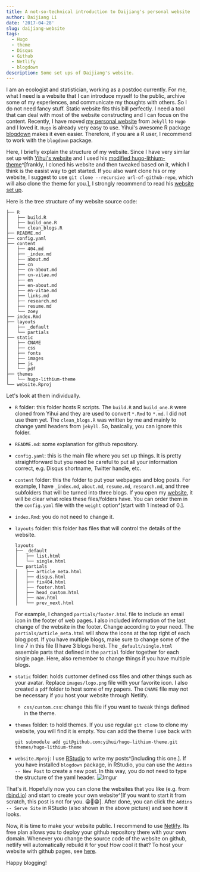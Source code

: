 ```yaml
---
title: A not-so-technical introduction to Daijiang's personal website
author: Daijiang Li
date: '2017-04-28'
slug: daijiang-website
tags:
  - Hugo
  - theme
  - Disqus
  - Github
  - Netlify
  - blogdown
description: Some set ups of Daijiang's website.
---
```


I am an ecologist and statistician, working as a postdoc currently. For me, what I need is a website that I can introduce myself to the public, archive some of my experiences, and communicate my thoughts with others. So I do not need fancy stuff. Static website fits this bill perfectly. I need a tool that can deal with most of the website constructing and I can focus on the content. Recently, I have moved [my personal website](https://github.com/rbind/daijiang) from `Jekyll` to `Hugo` and I loved it. `Hugo` is already very easy to use. Yihui's awesome R package [blogdown](https://github.com/rstudio/blogdown) makes it even easier. Therefore, if you are a R user, I recommend to work with the `blogdown` package.

Here, I briefly explain the structure of my website. Since I have very similar set up with [Yihui's website](https://yihui.name) and I used his [modified hugo-lithium-theme](https://github.com/yihui/hugo-lithium-theme)^[frankly, I cloned his website and then tweaked based on it, which I think is the easist way to get started. If you also want clone his or my website, I suggest to use `git clone --recursive url-of-github-repo`, which will also clone the theme for you.], I strongly recommend to read his [website set up](/2017/04/25/yihui-website/).

Here is the tree structure of my website source code:

```
├── R
│   ├── build.R
│   ├── build_one.R
│   └── clean_blogs.R
├── README.md
├── config.yaml
├── content
│   ├── 404.md
│   ├── _index.md
│   ├── about.md
│   ├── cn
│   ├── cn-about.md
│   ├── cn-vitae.md
│   ├── en
│   ├── en-about.md
│   ├── en-vitae.md
│   ├── links.md
│   ├── research.md
│   ├── resume.md
│   └── zoey
├── index.Rmd
├── layouts
│   ├── _default
│   └── partials
├── static
│   ├── CNAME
│   ├── css
│   ├── fonts
│   ├── images
│   ├── js
│   └── pdf
├── themes
│   └── hugo-lithium-theme
└── website.Rproj
```

Let's look at them individually. 

- `R` folder: this folder hosts R scripts. The `build.R` and `build_one.R` were cloned from Yihui and they are used to convert `*.Rmd` to `*.md`. I did not use them yet. The `clean_blogs.R` was written by me and mainly to change yaml headers from `jekyll`. So, basically, you can ignore this folder.
- `README.md`: some explanation for github repository.
- `config.yaml`: this is the main file where you set up things. It is pretty straightforward but you need be careful to put all your information correct, e.g. Disqus shortname, Twitter handle, etc.
- `content` folder: this the folder to put your webpages and blog posts. For example, I have `_index.md`, `about.md`, `resume.md`, `research.md`, and three subfolders that will be turned into three blogs. If you open my [website](https://daijiang.name), it will be clear what roles these files/folders have. You can order them in the `config.yaml` file with the `weight` option^[start with 1 instead of 0.].
- `index.Rmd`: you do not need to change it.
- `layouts` folder: this folder has files that will control the details of the website.

    ```
    layouts
    ├── _default
    │   ├── list.html
    │   └── single.html
    └── partials
    │   ├── article_meta.html
    │   ├── disqus.html
    │   ├── fix404.html
    │   ├── footer.html
    │   ├── head_custom.html
    │   ├── nav.html
    │   └── prev_next.html
    ```

    For example, I changed `partials/footer.html` file to include an email icon <i class="fa fa-envelope"></i> in the footer of web pages. I also included information of the last change of the website in the footer. Change according to your need. The `partials/article_meta.html` will show the icons at the top right of each blog post. If you have multiple blogs, make sure to change some of the line 7 in this file (I have 3 blogs here). The `_default/single.html` assemble parts that defined in the `partial` folder together for each single page. Here, also remember to change things if you have multiple blogs. 
- `static` folder: holds customer defined css files and other things such as your avatar. Replace `images/logo.png` file with your favorite icon. I also created a `pdf` folder to host some of my papers. The `CNAME` file may not be necessary if you host your website through Netlify.
    + `css/custom.css`: change this file if you want to tweak things defined in the theme.
- `themes` folder: to hold themes. If you use regular `git clone` to clone my website, you will find it is empty. You can add the theme I use back with 

    ```
    git submodule add git@github.com:yihui/hugo-lithium-theme.git themes/hugo-lithium-theme
    ```

- `website.Rproj`: I use [RStudio](https://www.rstudio.com/products/rstudio/#Desktop) to write my posts^[including this one.]. If you have installed `blogdown` package, in RStudio, you can use the `Addins -- New Post` to create a new post. In this way, you do not need to type the structure of the yaml header.
![Imgur](https://cloud.githubusercontent.com/assets/1696911/25552789/89b7b902-2c70-11e7-8235-8e9f1abe409f.png)

That's it. Hopefully now you can clone the websites that you like (e.g. from [rbind.io](https://github.com/rbind)) and start to create your own website^[If you want to start it from scratch, this post is not for you. 😀😬😁]. After done, you can click the `Addins -- Serve Site` in RStudio (also shown in the above picture) and see how it looks. 

Now, it is time to make your website public. I recommend to use [Netlify](www.netlify.com). Its free plan allows you to deploy your github repository there with your own domain. Whenever you change the source code of the website on github, netlify will automatically rebuild it for you! How cool it that? To host your website with github pages, see [here](https://daijiang.name/en/2017/03/30/updating-website-with-hugo-and-blogdown/#publish-your-website).

Happy blogging!
